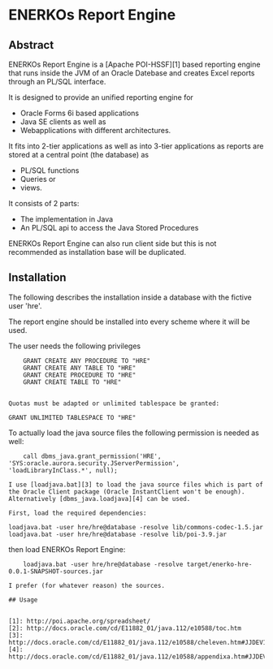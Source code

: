 # ENERKOs Report Engine

## Abstract

ENERKOs Report Engine is a [Apache POI-HSSF][1] based reporting engine that runs inside the JVM of an Oracle Datebase and creates Excel reports through an PL/SQL interface.

It is designed to provide an unified reporting engine for

* Oracle Forms 6i based applications
* Java SE clients as well as
* Webapplications with different architectures.

It fits into 2-tier applications as well as into 3-tier applications as reports are stored at a central point (the database) as 

* PL/SQL functions
* Queries or
* views.

It consists of 2 parts:

* The implementation in Java
* An PL/SQL api to access the Java Stored Procedures

ENERKOs Report Engine can also run client side but this is not recommended as installation base will be duplicated.

## Installation

The following describes the installation inside a database with the fictive user 'hre'.

The report engine should be installed into every scheme where it will be used.

The user needs the following privileges

```
	GRANT CREATE ANY PROCEDURE TO "HRE"
	GRANT CREATE ANY TABLE TO "HRE"
	GRANT CREATE PROCEDURE TO "HRE"
	GRANT CREATE TABLE TO "HRE"


Quotas must be adapted or unlimited tablespace be granted:

```
	GRANT UNLIMITED TABLESPACE TO "HRE"

To actually load the java source files the following permission is needed as well:

```
	call dbms_java.grant_permission('HRE', 'SYS:oracle.aurora.security.JServerPermission', 'loadLibraryInClass.*', null);
	
I use [loadjava.bat][3] to load the java source files which is part of the Oracle Client package (Oracle InstantClient won't be enough). Alternatively [dbms_java.loadjava][4] can be used.

First, load the required dependencies:

```
	loadjava.bat -user hre/hre@database -resolve lib/commons-codec-1.5.jar
	loadjava.bat -user hre/hre@database -resolve lib/poi-3.9.jar
	
then load ENERKOs Report Engine:

```
	loadjava.bat -user hre/hre@database -resolve target/enerko-hre-0.0.1-SNAPSHOT-sources.jar 
	
I prefer (for whatever reason) the sources.

## Usage


[1]: http://poi.apache.org/spreadsheet/
[2]: http://docs.oracle.com/cd/E11882_01/java.112/e10588/toc.htm
[3]: http://docs.oracle.com/cd/E11882_01/java.112/e10588/cheleven.htm#JJDEV10060
[4]: http://docs.oracle.com/cd/E11882_01/java.112/e10588/appendixa.htm#JJDEV13000